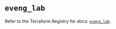 # `eveng_lab`

Refer to the Terraform Registry for docs: [`eveng_lab`](https://registry.terraform.io/providers/corentinptrl/eveng/0.1.7/docs/resources/lab).
